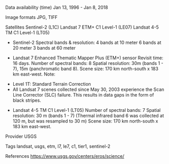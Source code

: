 Data availability (time)
Jan 13, 1996 - Jan 8, 2018

Image formats
JPG, TIFF

Satellites
Sentinel-2 (L1C)
Landsat 7 ETM+ C1 Level-1 (LE07)
Landsat 4-5 TM C1 Level-1 (LT05)

* Sentinel-2
Spectral bands & resolution: 
4 bands at 10 meter
6 bands at 20 meter
3 bands at 60 meter

* Landsat 7 Enhanced Thematic Mapper Plus (ETM+) sensor 
Revisit time: 16 days. 
Number of spectral bands: 8
Spatial resolution: 30m (bands 1 - 7), 15m (panchromatic band 8). 
Scene size: 170 km north-south x 183 km east-west. 
Note: 
- Level 1T: Standard Terrain Correction 
- All Landsat 7 scenes collected since May 30, 2003 experience the Scan Line Corrector (SLC) failure. 
This results in data gaps in the form of black stripes.  

* Landsat 4-5 TM C1 Level-1 (LT05)
Number of spectral bands: 7
Spatial resolution: 30 m (bands 1 - 7) (Thermal infrared band 6 was collected at 120 m, but was resampled to 30 m) 
Scene size: 170 km north-south x 183 km east-west. 

Provider 
USGS

Tags
landsat, usgs, etm, l7, le7, c1, tier1, 
sentinel-2

References
https://www.usgs.gov/centers/eros/science/ 
